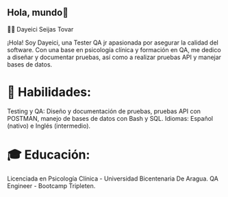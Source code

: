 ## Hola, mundo👋

👩‍💻 Dayeici Seijas Tovar

¡Hola! Soy Dayeici, una Tester QA jr apasionada por asegurar la calidad del software. Con una base en psicología clínica y formación en QA, me dedico a diseñar y documentar pruebas, así como a realizar pruebas API y manejar bases de datos.

# 🌟 Habilidades:
Testing y QA: Diseño y documentación de pruebas, pruebas API con POSTMAN, manejo de bases de datos con Bash y SQL.
Idiomas: Español (nativo) e Inglés (intermedio).

# 🎓 Educación:
Licenciada en Psicología Clínica - Universidad Bicentenaria De Aragua.
QA Engineer - Bootcamp Tripleten.
